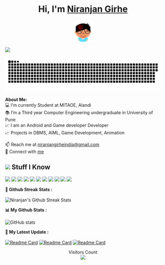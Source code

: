 # <h1 align="center">Hi, I'm <a href="https://girhe.com">Niranjan Girhe</a></h1>
    
<p align="center">
    <img src="https://raw.githubusercontent.com/niranjangirhe/niranjangirhe/main/assest/me.png"  width="70px">
</p>

![](https://media0.giphy.com/media/3otPorWLQJq5GmHRtu/giphy.gif)

<a href=#><img src="contributions.svg"></a>

<div>
<strong>About Me:</strong><br>
💻 I’m currently Student at MITAOE, Alandi<br>
📚 I’m a Third year Computer Engineering undergraduate in University of Pune<br>
📈  I am an Android and Game developer Developer<br>
📈  Projects in DBMS, AIML, Game Development, Animation<br>

📫 Reach me at <a href="mailto:niranjangirheindia@gmail.com">niranjangirheindia@gmail.com</a><br>
📧 Connect with <a href="https://girhe.com">me</a>

<h2><img src="https://media.giphy.com/media/VdoIFLsMIlwzfKD520/giphy.gif" height="20"> Stuff I Know</h2>                                                                                                                  
<p>
<img src="https://img.shields.io/badge/-Android Studio-3DDC84?style=flat-square&logo=android-studio&logoColor=white" height="25"> 
<img src="https://img.shields.io/badge/-C++-00599C?style=flat-square&logo=C++&logoColor=black" height="25"> 
<img src="https://img.shields.io/badge/-Firebase-FFCA28?style=flat-square&logo=Firebase&logoColor=white" height="25"> 
<img src="https://img.shields.io/badge/-Blender-F5792A?style=flat-square&logo=blender&logoColor=white" height="25"> 
<img src="https://img.shields.io/badge/-Unity-000000?style=flat-square&logo=unity" height="25"> 
<img src="https://img.shields.io/badge/-Python-3776AB?style=flat-square&logo=Python&logoColor=white" height="25">
<img src="https://img.shields.io/badge/-Git-black?style=flat-square&logo=git" height="25"> 
<img src="https://img.shields.io/badge/-GitHub-181717?style=flat-square&logo=github" height="25">  
<img src="https://img.shields.io/badge/-Java-007396?style=flat-square&logo=java&logoColor=white" height="25">
<img src="https://img.shields.io/badge/-Javascript-F7DF1E?style=flat-square&logo=JavaScript&logoColor=white" height="25">
<img src="https://img.shields.io/badge/-C Sharp-239120?style=flat-square&logo=c-sharp&logoColor=white" height="25">
</p>

 <strong>🎯 Github Streak Stats :</strong><br><br>
![Niranjan's Github Streak Stats](https://github-readme-streak-stats.herokuapp.com/?user=niranjangirhe&currStreakNum=2FD3EB&theme=dark&ring=D93A7C&fire=D93A7C&sideLabels=A8FDF6)

<strong>📊 My Github Stats :</strong><br><br>
![GitHub stats](https://github-readme-stats.vercel.app/api?username=niranjangirhe&show_icons=true&count_private=true&include_all_commits=true&theme=radical)<br>

<strong>🚀 My Latest Update :</strong><br><br>
[![Readme Card](https://github-readme-stats.vercel.app/api/pin/?username=niranjangirhe&repo=ShetkariMitraApp&theme=radical)](https://github.com/niranjangirhe/ShetkariMitraApp)
[![Readme Card](https://github-readme-stats.vercel.app/api/pin/?username=niranjangirhe&repo=open-elective&theme=radical)](https://github.com/niranjangirhe/open-elective)
[![Readme Card](https://github-readme-stats.vercel.app/api/pin/?username=niranjangirhe&repo=killing_Tech&theme=radical)](https://github.com/niranjangirhe/killing_Tech)

 <p align="center"> 
  Visitors Count<br>
  <img src="https://profile-counter.glitch.me/niranjangirhr/count.svg" />
</p>

</div>
